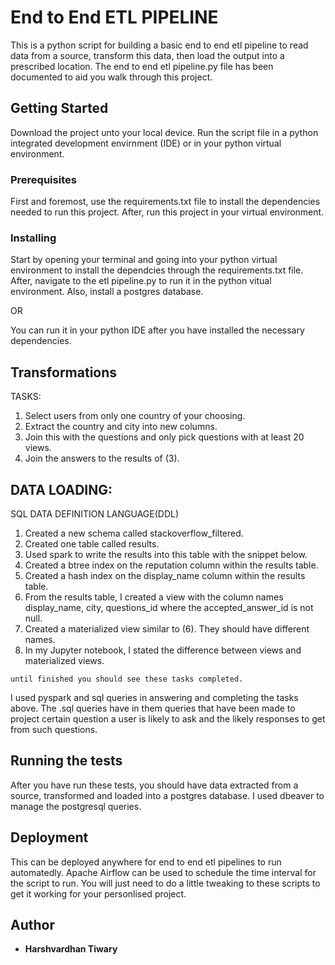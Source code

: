 # End to End ETL PIPELINE

This is a python script for building a basic end to end etl pipeline to read data from a source, transform
this data, then load the output into a prescribed location. The end to end etl pipeline.py file has been documented to aid you walk through this project.

## Getting Started

Download the project unto your local device. Run the script file in a python integrated development envirnment (IDE) or in your python virtual environment.

### Prerequisites

First and foremost, use the requirements.txt file to install the dependencies needed to run this project. After, run this project in your virtual environment. 


### Installing
Start by opening your terminal and going into your python virtual environment to install the dependcies through the requirements.txt file. After, navigate to the etl pipeline.py to run it in the python vitual environment. Also, install a postgres database.

OR

You can run it in your python IDE after you have installed the necessary dependencies.

## Transformations 
TASKS:
1. Select users from only one country of your choosing.
2. Extract the country and city into new columns.
3. Join this with the questions and only pick questions with at least 20 views.
4. Join the answers to the results of (3).

## DATA LOADING:
SQL DATA DEFINITION LANGUAGE(DDL)
1. Created a new schema called  stackoverflow_filtered.
2. Created one table called results.
3. Used spark to write the results into this table with the snippet below.
4. Created a btree  index on the reputation column within the results table.
5. Created a hash index on the display_name column within the results table.
6. From the results table, I created a view with the column names display_name, city,
questions_id  where the  accepted_answer_id is not null.  
7. Created a materialized view similar to (6). They should have different names.
8. In my Jupyter notebook, I stated the difference between views and materialized views.
```
until finished you should see these tasks completed.
```
I used pyspark and sql queries in answering and completing the tasks above. The .sql queries have in them queries that have been made to project certain question a user is likely to ask and the likely responses to get from such questions.


## Running the tests

After you have run these tests, you should have data extracted from a source, transformed and loaded into a postgres database. I used dbeaver to manage the postgresql queries. 

## Deployment
This can be deployed anywhere for end to end etl pipelines to run automatedly. Apache Airflow can be used to schedule the time interval for the script to run. You will just need to do a little tweaking to these scripts to get it working for your personlised project. 

## Author

* **Harshvardhan Tiwary**
